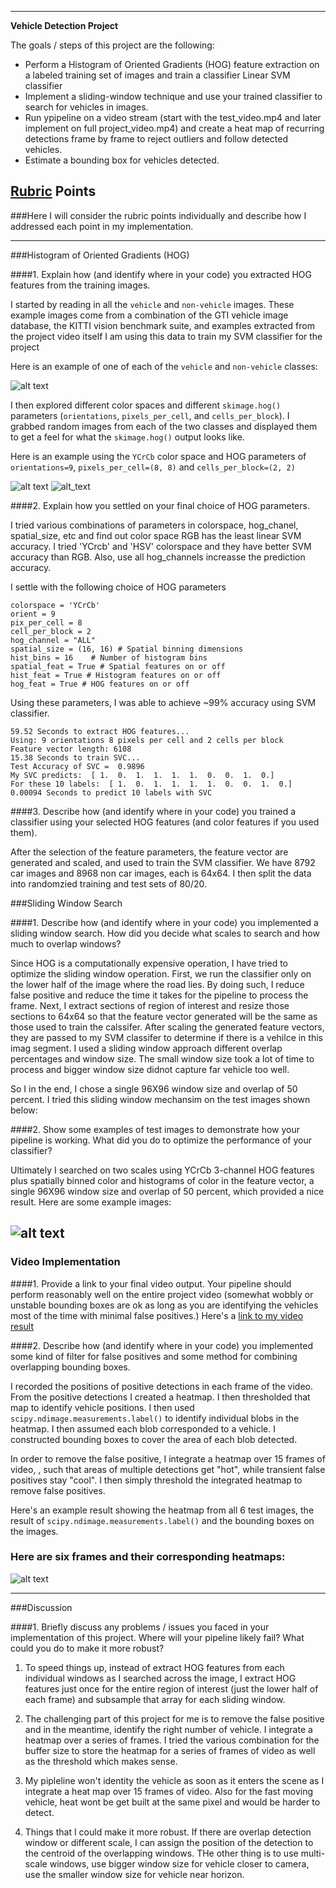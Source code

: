 

---

**Vehicle Detection Project**

The goals / steps of this project are the following:

* Perform a Histogram of Oriented Gradients (HOG) feature extraction on a labeled training set of images and train a classifier Linear SVM classifier
* Implement a sliding-window technique and use your trained classifier to search for vehicles in images.
* Run ypipeline on a video stream (start with the test_video.mp4 and later implement on full project_video.mp4) and create a heat map of recurring detections frame by frame to reject outliers and follow detected vehicles.
* Estimate a bounding box for vehicles detected.


[//]: # (Image References)
[image1]: ./output_images/car_not_car.png
[image2]: ./output_images/HOG_example.png
[image8]: ./output_images/non_car_HOG_example.png
[image3]: ./output_images/sliding_window.png
[image4]: ./output_images/heatmap_sliding_window.png
[image5]: ./output_images/bboxes_and_heat.png
[image6]: ./output_images/labels_map.png
[image7]: ./output_images/output_bboxes.png
[video1]: ./project_video.mp4

## [Rubric](https://review.udacity.com/#!/rubrics/513/view) Points
###Here I will consider the rubric points individually and describe how I addressed each point in my implementation.  

---

###Histogram of Oriented Gradients (HOG)

####1. Explain how (and identify where in your code) you extracted HOG features from the training images.  

I started by reading in all the `vehicle` and `non-vehicle` images.  These example images come from a combination of the GTI vehicle image database, the KITTI vision benchmark suite, and examples extracted from the project video itself
I am using this data to train my SVM classifier for the project

Here is an example of one of each of the `vehicle` and `non-vehicle` classes:

![alt text][image1]

I then explored different color spaces and different `skimage.hog()` parameters (`orientations`, `pixels_per_cell`, and `cells_per_block`).  I grabbed random images from each of the two classes and displayed them to get a feel for what the `skimage.hog()` output looks like.

Here is an example using the `YCrCb` color space and HOG parameters of `orientations=9`, `pixels_per_cell=(8, 8)` and `cells_per_block=(2, 2)`


![alt text][image2]
![alt_text][image8]

####2. Explain how you settled on your final choice of HOG parameters.

I tried various combinations of parameters in colorspace, hog_chanel, spatial_size, etc and find out color space RGB has the least linear SVM accuracy.  I tried 'YCrcb' and 'HSV' colorspace and they have better SVM accuracy than RGB.
Also, use all hog_channels increasse the prediction accuracy.  

I settle with the following choice of HOG parameters

```
colorspace = 'YCrCb' 
orient = 9
pix_per_cell = 8
cell_per_block = 2
hog_channel = "ALL" 
spatial_size = (16, 16) # Spatial binning dimensions
hist_bins = 16    # Number of histogram bins
spatial_feat = True # Spatial features on or off
hist_feat = True # Histogram features on or off
hog_feat = True # HOG features on or off
```

Using these parameters, I was able to achieve ~99% accuracy using SVM classifier.

```
59.52 Seconds to extract HOG features...
Using: 9 orientations 8 pixels per cell and 2 cells per block
Feature vector length: 6108
15.38 Seconds to train SVC...
Test Accuracy of SVC =  0.9896
My SVC predicts:  [ 1.  0.  1.  1.  1.  1.  0.  0.  1.  0.]
For these 10 labels:  [ 1.  0.  1.  1.  1.  1.  0.  0.  1.  0.]
0.00094 Seconds to predict 10 labels with SVC
```

####3. Describe how (and identify where in your code) you trained a classifier using your selected HOG features (and color features if you used them).

After the selection of the feature parameters, the feature vector are generated and scaled, and used to train the SVM classifier. We have 8792 car images and 8968 non car images, each is 64x64. I then split the data into randomzied training and test sets of 80/20. 
   
    
###Sliding Window Search

####1. Describe how (and identify where in your code) you implemented a sliding window search.  How did you decide what scales to search and how much to overlap windows?

Since HOG is a computationally expensive operation, I have tried to optimize the sliding window operation. First, we run the classifier only on the lower half of the image where the road lies.  By doing such, I reduce false positive and reduce the time it takes for the pipeline to process the frame.  Next, I extract sections of region of interest and resize those sections to 64x64 so that the feature vector generated will be the same as those used to train the calssifer.  After scaling the generated feature vectors, they are passed to my SVM classifer to determine if there is a vehilce in this imag segment.  I used a sliding window approach different overlap percentages and window size.  The small window size took a lot of time to process and bigger window size didnot capture far vehicle too well.  

So I in the end, I chose a single 96X96 window size and overlap of 50 percent.  I tried this sliding window mechansim on the test images shown below:


####2. Show some examples of test images to demonstrate how your pipeline is working.  What did you do to optimize the performance of your classifier?


Ultimately I searched on two scales using YCrCb 3-channel HOG features plus spatially binned color and histograms of color in the feature vector,  a single 96X96 window size and overlap of 50 percent, which provided a nice result.  Here are some example images:

![alt text][image3]
---

### Video Implementation

####1. Provide a link to your final video output.  Your pipeline should perform reasonably well on the entire project video (somewhat wobbly or unstable bounding boxes are ok as long as you are identifying the vehicles most of the time with minimal false positives.)
Here's a [link to my video result](./project_video_output.mp4)


####2. Describe how (and identify where in your code) you implemented some kind of filter for false positives and some method for combining overlapping bounding boxes.

I recorded the positions of positive detections in each frame of the video.  From the positive detections I created a heatmap.  I then thresholded that map to identify vehicle positions.  I then used `scipy.ndimage.measurements.label()` to identify individual blobs in the heatmap.  I then assumed each blob corresponded to a vehicle.  I constructed bounding boxes to cover the area of each blob detected.  

In order to remove the false positive, I integrate a heatmap over 15 frames of video, , such that areas of multiple detections get "hot", while transient false positives stay "cool". I then simply threshold the integrated heatmap to remove false positives.

Here's an example result showing the heatmap from all 6 test images, the result of `scipy.ndimage.measurements.label()` and the bounding boxes on the images.

### Here are six frames and their corresponding heatmaps:

![alt text][image4]

---

###Discussion

####1. Briefly discuss any problems / issues you faced in your implementation of this project.  Where will your pipeline likely fail?  What could you do to make it more robust?
  

1.  To speed things up, instead of extract HOG features from each individual windows as I searched across the image, I extract HOG features just once for the entire region of interest (just the lower half of each frame) and subsample that array for each sliding window.

2. The challenging part of this project for me is to remove the false positive and in the meantime, identify the right number of vehicle.  I integrate a heatmap over a series of frames. I tried the various combination for the buffer size to store the heatmap for a series of frames of video  as well as the threshold which makes sense.

3. My pipleline won't identity the vehicle as soon as it enters the scene as I integrate a heat map over 15 frames of video.  Also for the fast moving vehicle,  heat wont be get built at the same pixel and would be harder to detect. 

4. Things that I could make it more robust.  If there are overlap detection window or different scale, I can assign the position of the detection to the centroid of the overlapping windows.   THe other thing is to use multi-scale windows, use bigger window size for vehicle closer to camera, use the smaller window size for vehicle near horizon.
 
